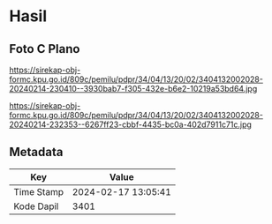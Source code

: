 # Hasil

## Foto C Plano

https://sirekap-obj-formc.kpu.go.id/809c/pemilu/pdpr/34/04/13/20/02/3404132002028-20240214-230410--3930bab7-f305-432e-b6e2-10219a53bd64.jpg

https://sirekap-obj-formc.kpu.go.id/809c/pemilu/pdpr/34/04/13/20/02/3404132002028-20240214-232353--6267ff23-cbbf-4435-bc0a-402d7911c71c.jpg


## Metadata

| Key        | Value               |
| ---------- | ------------------- |
| Time Stamp | 2024-02-17 13:05:41 |
| Kode Dapil | 3401                |



